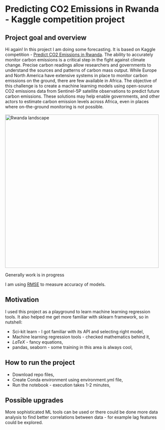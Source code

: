# Predicting CO2 Emissions in Rwanda - Kaggle competition project

## Project goal and overview
Hi again! In this project I am doing some forecasting. It is based on Kaggle competition - [Predict CO2 Emissions in Rwanda]([https://www.kaggle.com/competitions/godaddy-microbusiness-density-forecasting/overview](https://www.kaggle.com/competitions/playground-series-s3e20/)). The ability to accurately monitor carbon emissions is a critical step in the fight against climate change. Precise carbon readings allow researchers and governments to understand the sources and patterns of carbon mass output. While Europe and North America have extensive systems in place to monitor carbon emissions on the ground, there are few available in Africa. The objective of this challenge is to create a machine learning models using open-source CO2 emissions data from Sentinel-5P satellite observations to predict future carbon emissions. These solutions may help enable governments, and other actors to estimate carbon emission levels across Africa, even in places where on-the-ground monitoring is not possible.  
<br/>
<img src="img/rwanda_forest.png" alt="Rwanda landscape" width="500">
<br/>

Generally work is in progress
  
I am using [RMSE](https://en.wikipedia.org/wiki/Root-mean-square_deviation) to measure accuracy of models.

## Motivation
I used this project as a playground to learn machine learning regression tools. It also helped me get more familiar with sklearn framework, so in nutshell:
 - Sci-kit learn - I got familiar with its API and selecting right model,
 - Machine learning regression tools - checked mathematics behind it,
 - $LaTeX$ - fancy equations,
 - pandas, seaborn - some training in this area is always cool,  

## How to run the project
 - Download repo files,
 - Create Conda environment using environment.yml file,
 - Run the notebook - execution takes 1-2 minutes,

## Possible upgrades
More sophisticated ML tools can be used or there could be done more data analysis to find better correlations between data - for example lag features could be explored.
